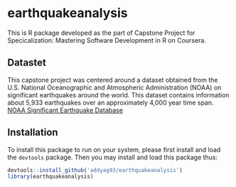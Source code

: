 # earthquakeanalysis
This is R package developed as the part of Capstone Project for Specicalization: Mastering Software Development in R on Coursera.

## Datastet
This capstone project was centered around a dataset obtained from the U.S. National Oceanographic and Atmospheric Administration (NOAA) on significant earthquakes around the world. This dataset contains information about 5,933 earthquakes over an approximately 4,000 year time span.
 [NOAA Significant Earthquake Database](https://www.ngdc.noaa.gov/nndc/struts/form?t=101650&s=1&d=1)

## Installation

To install this package to run on your system, please first install and load the `devtools` package. Then you may install and load this package thus:

```r
devtools::install_github('addyag93/earthquakeanalysis')
library(earthquakeanalysis)
